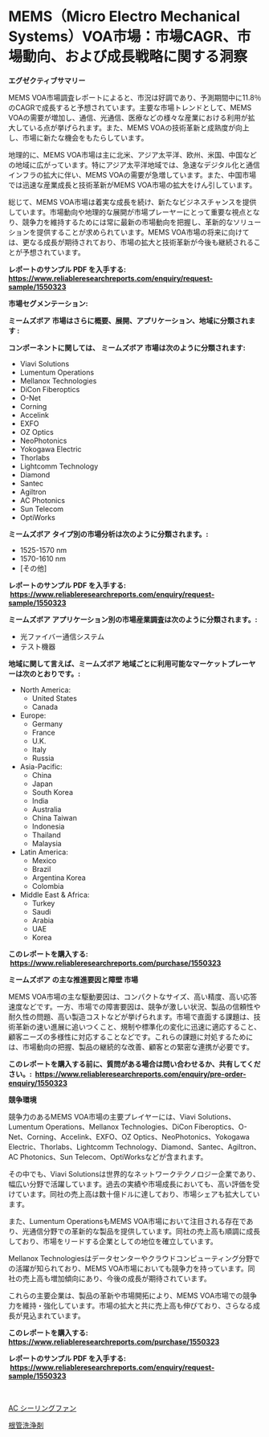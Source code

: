 <p><h1>MEMS（Micro Electro Mechanical Systems）VOA市場：市場CAGR、市場動向、および成長戦略に関する洞察</h1></p><p><strong>エグゼクティブサマリー</strong></p>
<p><p>MEMS VOA市場調査レポートによると、市況は好調であり、予測期間中に11.8％のCAGRで成長すると予想されています。主要な市場トレンドとして、MEMS VOAの需要が増加し、通信、光通信、医療などの様々な産業における利用が拡大している点が挙げられます。また、MEMS VOAの技術革新と成熟度が向上し、市場に新たな機会をもたらしています。</p><p>地理的に、MEMS VOA市場は主に北米、アジア太平洋、欧州、米国、中国などの地域に広がっています。特にアジア太平洋地域では、急速なデジタル化と通信インフラの拡大に伴い、MEMS VOAの需要が急増しています。また、中国市場では迅速な産業成長と技術革新がMEMS VOA市場の拡大をけん引しています。</p><p>総じて、MEMS VOA市場は着実な成長を続け、新たなビジネスチャンスを提供しています。市場動向や地理的な展開が市場プレーヤーにとって重要な視点となり、競争力を維持するためには常に最新の市場動向を把握し、革新的なソリューションを提供することが求められています。MEMS VOA市場の将来に向けては、更なる成長が期待されており、市場の拡大と技術革新が今後も継続されることが予想されています。</p></p>
<p><strong>レポートのサンプル PDF を入手する: <a href="https://www.reliableresearchreports.com/enquiry/request-sample/1550323">https://www.reliableresearchreports.com/enquiry/request-sample/1550323</a></strong></p>
<p><strong>市場セグメンテーション:</strong></p>
<p><strong> ミームズボア 市場はさらに概要、展開、アプリケーション、地域に分類されます :</strong></p>
<p><strong>コンポーネントに関しては、 ミームズボア 市場は次のように分類されます: &nbsp;</strong></p>
<p><ul><li>Viavi Solutions</li><li>Lumentum Operations</li><li>Mellanox Technologies</li><li>DiCon Fiberoptics</li><li>O-Net</li><li>Corning</li><li>Accelink</li><li>EXFO</li><li>OZ Optics</li><li>NeoPhotonics</li><li>Yokogawa Electric</li><li>Thorlabs</li><li>Lightcomm Technology</li><li>Diamond</li><li>Santec</li><li>Agiltron</li><li>AC Photonics</li><li>Sun Telecom</li><li>OptiWorks</li></ul></p>
<p><strong> ミームズボア タイプ別の市場分析は次のように分類されます。:</strong></p>
<p><ul><li>1525-1570 nm</li><li>1570-1610 nm</li><li>[その他]</li></ul></p>
<p><strong>レポートのサンプル PDF を入手する: &nbsp;<a href="https://www.reliableresearchreports.com/enquiry/request-sample/1550323">https://www.reliableresearchreports.com/enquiry/request-sample/1550323</a></strong></p>
<p><strong> ミームズボア アプリケーション別の市場産業調査は次のように分類されます。:</strong></p>
<p><ul><li>光ファイバー通信システム</li><li>テスト機器</li></ul></p>
<p><strong>地域に関して言えば、ミームズボア 地域ごとに利用可能なマーケットプレーヤーは次のとおりです。:</strong></p>
<p><ul>
    <li>
        North America:
        <ul>
            <li>United States</li>
            <li>Canada</li>
        </ul>
    </li>
    <li>
        Europe:
        <ul>
            <li>Germany</li>
            <li>France</li>
            <li>U.K.</li>
            <li>Italy</li>
            <li>Russia</li>
        </ul>
    </li>
    <li>
        Asia-Pacific:
        <ul>
            <li>China</li>
            <li>Japan</li>
            <li>South Korea</li>
            <li>India</li>
            <li>Australia</li>
            <li>China Taiwan</li>
            <li>Indonesia</li>
            <li>Thailand</li>
            <li>Malaysia</li>
        </ul>
    </li>
    <li>
        Latin America:
        <ul>
            <li>Mexico</li>
            <li>Brazil</li>
            <li>Argentina Korea</li>
            <li>Colombia</li>
        </ul>
    </li>
    <li>
        Middle East & Africa:
        <ul>
            <li>Turkey</li>
            <li>Saudi</li>
            <li>Arabia</li>
            <li>UAE</li>
            <li>Korea</li>
        </ul>
    </li>
    </ul></p>
<p><strong>このレポートを購入する: &nbsp;<a href="https://www.reliableresearchreports.com/purchase/1550323">https://www.reliableresearchreports.com/purchase/1550323</a></strong></p>
<p><strong>ミームズボア の主な推進要因と障壁 市場</strong></p>
<p><p>MEMS VOA市場の主な駆動要因は、コンパクトなサイズ、高い精度、高い応答速度などです。一方、市場での障害要因は、競争が激しい状況、製品の信頼性や耐久性の問題、高い製造コストなどが挙げられます。市場で直面する課題は、技術革新の速い進展に追いつくこと、規制や標準化の変化に迅速に適応すること、顧客ニーズの多様性に対応することなどです。これらの課題に対処するためには、市場動向の把握、製品の継続的な改善、顧客との緊密な連携が必要です。</p></p>
<p><strong>このレポートを購入する前に、質問がある場合は問い合わせるか、共有してください。:&nbsp; <a href="https://www.reliableresearchreports.com/enquiry/pre-order-enquiry/1550323">https://www.reliableresearchreports.com/enquiry/pre-order-enquiry/1550323</a></strong></p>
<p><strong>競争環境</strong></p>
<p><p>競争力のあるMEMS VOA市場の主要プレイヤーには、Viavi Solutions、Lumentum Operations、Mellanox Technologies、DiCon Fiberoptics、O-Net、Corning、Accelink、EXFO、OZ Optics、NeoPhotonics、Yokogawa Electric、Thorlabs、Lightcomm Technology、Diamond、Santec、Agiltron、AC Photonics、Sun Telecom、OptiWorksなどが含まれます。</p><p>その中でも、Viavi Solutionsは世界的なネットワークテクノロジー企業であり、幅広い分野で活躍しています。過去の実績や市場成長においても、高い評価を受けています。同社の売上高は数十億ドルに達しており、市場シェアも拡大しています。</p><p>また、Lumentum OperationsもMEMS VOA市場において注目される存在であり、光通信分野での革新的な製品を提供しています。同社の売上高も順調に成長しており、市場をリードする企業としての地位を確立しています。</p><p>Mellanox Technologiesはデータセンターやクラウドコンピューティング分野での活躍が知られており、MEMS VOA市場においても競争力を持っています。同社の売上高も増加傾向にあり、今後の成長が期待されています。</p><p>これらの主要企業は、製品の革新や市場開拓により、MEMS VOA市場での競争力を維持・強化しています。市場の拡大と共に売上高も伸びており、さらなる成長が見込まれています。</p></p>
<p><strong>このレポートを購入する: &nbsp; <a href="https://www.reliableresearchreports.com/purchase/1550323">https://www.reliableresearchreports.com/purchase/1550323</a></strong></p>
<p><strong>レポートのサンプル PDF を入手する: &nbsp;<a href="https://www.reliableresearchreports.com/enquiry/request-sample/1550323">https://www.reliableresearchreports.com/enquiry/request-sample/1550323</a></strong><strong></strong></p>
<p>&nbsp;</p>
<p><p><a href="https://medium.com/@eduardoramez/ac%E3%82%B7%E3%83%BC%E3%83%AA%E3%83%B3%E3%82%B0%E3%83%95%E3%82%A1%E3%83%B3%E5%B8%82%E5%A0%B4-%E5%B8%82%E5%A0%B4%E3%82%B7%E3%82%A7%E3%82%A2-%E5%B8%82%E5%A0%B4%E5%8B%95%E5%90%91-%E3%81%8A%E3%82%88%E3%81%B3%E5%B0%86%E6%9D%A5%E3%81%AE%E6%88%90%E9%95%B7%E3%82%92%E6%8E%A2%E7%B4%A2-4343151fcd9b">AC シーリングファン</a></p><p><a href="https://medium.com/@matteills7854/%E6%A0%B9%E7%AE%A1%E7%81%8C%E6%B5%81%E6%B6%B2%E5%B8%82%E5%A0%B4-%E5%B8%82%E5%A0%B4%E5%8D%A0%E6%9C%89%E7%8E%87-%E5%B8%82%E5%A0%B4%E8%B6%A8%E5%8B%A2%E5%92%8C%E6%9C%AA%E4%BE%86%E5%A2%9E%E9%95%B7%E7%9A%84%E6%8E%A2%E7%B4%A2-3b75c9948c41">根管洗浄剤</a></p></p>